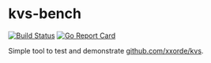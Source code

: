 # kvs-bench
[![Build Status](https://drone.io/github.com/xxorde/kvs-bench/status.png)](https://drone.io/github.com/xxorde/kvs-bench/latest)
[![Go Report Card](https://goreportcard.com/badge/github.com/xxorde/kvs-bench)](https://goreportcard.com/report/github.com/xxorde/kvs-bench)

Simple tool to test and demonstrate [github.com/xxorde/kvs](https://github.com/xxorde/kvs).
